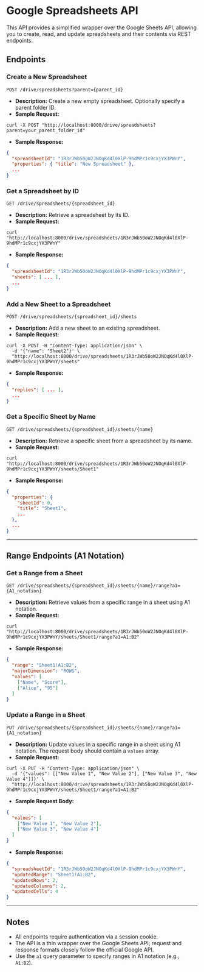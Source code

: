 # Google Spreadsheets API

This API provides a simplified wrapper over the Google Sheets API, allowing you to create, read, and update spreadsheets and their contents via REST endpoints.

## Endpoints

### Create a New Spreadsheet
```
POST /drive/spreadsheets?parent={parent_id}
```
- **Description:** Create a new empty spreadsheet. Optionally specify a parent folder ID.
- **Sample Request:**
```
curl -X POST "http://localhost:8000/drive/spreadsheets?parent=your_parent_folder_id"
```
- **Sample Response:**
```json
{
  "spreadsheetId": "1R3rJWb50oW2JNOqKd4l0XlP-9hdMPr1c9cxjYX3PWnY",
  "properties": { "title": "New Spreadsheet" },
  ...
}
```

### Get a Spreadsheet by ID
```
GET /drive/spreadsheets/{spreadsheet_id}
```
- **Description:** Retrieve a spreadsheet by its ID.
- **Sample Request:**
```
curl "http://localhost:8000/drive/spreadsheets/1R3rJWb50oW2JNOqKd4l0XlP-9hdMPr1c9cxjYX3PWnY"
```
- **Sample Response:**
```json
{
  "spreadsheetId": "1R3rJWb50oW2JNOqKd4l0XlP-9hdMPr1c9cxjYX3PWnY",
  "sheets": [ ... ],
  ...
}
```

### Add a New Sheet to a Spreadsheet
```
POST /drive/spreadsheets/{spreadsheet_id}/sheets
```
- **Description:** Add a new sheet to an existing spreadsheet.
- **Sample Request:**
```
curl -X POST -H "Content-Type: application/json" \
  -d '{"name": "Sheet2"}' \
  "http://localhost:8000/drive/spreadsheets/1R3rJWb50oW2JNOqKd4l0XlP-9hdMPr1c9cxjYX3PWnY/sheets"
```
- **Sample Response:**
```json
{
  "replies": [ ... ],
  ...
}
```

### Get a Specific Sheet by Name
```
GET /drive/spreadsheets/{spreadsheet_id}/sheets/{name}
```
- **Description:** Retrieve a specific sheet from a spreadsheet by its name.
- **Sample Request:**
```
curl "http://localhost:8000/drive/spreadsheets/1R3rJWb50oW2JNOqKd4l0XlP-9hdMPr1c9cxjYX3PWnY/sheets/Sheet1"
```
- **Sample Response:**
```json
{
  "properties": {
    "sheetId": 0,
    "title": "Sheet1",
    ...
  },
  ...
}
```

---

## Range Endpoints (A1 Notation)

### Get a Range from a Sheet
```
GET /drive/spreadsheets/{spreadsheet_id}/sheets/{name}/range?a1={A1_notation}
```
- **Description:** Retrieve values from a specific range in a sheet using A1 notation.
- **Sample Request:**
```
curl "http://localhost:8000/drive/spreadsheets/1R3rJWb50oW2JNOqKd4l0XlP-9hdMPr1c9cxjYX3PWnY/sheets/Sheet1/range?a1=A1:B2"
```
- **Sample Response:**
```json
{
  "range": "Sheet1!A1:B2",
  "majorDimension": "ROWS",
  "values": [
    ["Name", "Score"],
    ["Alice", "95"]
  ]
}
```

### Update a Range in a Sheet
```
PUT /drive/spreadsheets/{spreadsheet_id}/sheets/{name}/range?a1={A1_notation}
```
- **Description:** Update values in a specific range in a sheet using A1 notation. The request body should contain a `values` array.
- **Sample Request:**
```
curl -X PUT -H "Content-Type: application/json" \
  -d '{"values": [["New Value 1", "New Value 2"], ["New Value 3", "New Value 4"]]}' \
  "http://localhost:8000/drive/spreadsheets/1R3rJWb50oW2JNOqKd4l0XlP-9hdMPr1c9cxjYX3PWnY/sheets/Sheet1/range?a1=A1:B2"
```
- **Sample Request Body:**
```json
{
  "values": [
    ["New Value 1", "New Value 2"],
    ["New Value 3", "New Value 4"]
  ]
}
```
- **Sample Response:**
```json
{
  "spreadsheetId": "1R3rJWb50oW2JNOqKd4l0XlP-9hdMPr1c9cxjYX3PWnY",
  "updatedRange": "Sheet1!A1:B2",
  "updatedRows": 2,
  "updatedColumns": 2,
  "updatedCells": 4
}
```

---

## Notes
- All endpoints require authentication via a session cookie.
- The API is a thin wrapper over the Google Sheets API; request and response formats closely follow the official Google API.
- Use the `a1` query parameter to specify ranges in A1 notation (e.g., `A1:B2`). 